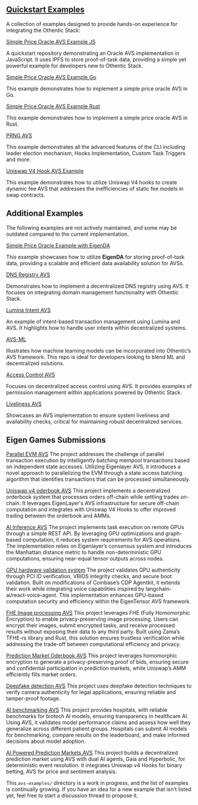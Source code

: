 ## [Quickstart Examples](https://docs.othentic.xyz/main/avs-framework/quick-start)
A collection of examples designed to provide hands-on experience for integrating the Othentic Stack:

[Simple Price Oracle AVS Example JS](https://github.com/Othentic-Labs/simple-price-oracle-avs-example)

A quickstart repository demonstrating an Oracle AVS implementation in JavaScript. It uses IPFS to store proof-of-task data, providing a simple yet powerful example for developers new to Othentic Stack.


[Simple Price Oracle AVS Example Go](https://github.com/Othentic-Labs/avs-examples/tree/main/simple-price-oracle-avs-go-example)

This example demonstrates how to implement a simple price oracle AVS in Go.


[Simple Price Oracle AVS Example Rust](https://github.com/Othentic-Labs/avs-examples/tree/main/simple-price-oracle-avs-rust-example)

This example demonstrates how to implement a simple price oracle AVS in Rust.


[PRNG AVS](https://github.com/Othentic-Labs/PRNG-avs-example)

This example demonstrates all the advanced features of the CLI including leader election mechanism, Hooks Implementation, Custom Task Triggers and more.


[Uniswap V4 Hook AVS Example](https://github.com/Othentic-Labs/avs-examples/tree/main/uniswap-v4-hook-avs-example)

This example demonstrates how to utilize Uniswap V4 hooks to create dynamic fee AVS that addresses the inefficiencies of static fee models in swap contracts.

## Additional Examples
The following examples are not actively maintained, and some may be outdated compared to the current implementation.

[Simple Price Oracle Example with EigenDA](https://github.com/Othentic-Labs/price-oracle-example-eigenda)  

This example showcases how to utilize **EigenDA** for storing proof-of-task data, providing a scalable and efficient data availability solution for AVSs.


[DNS Registry AVS](https://github.com/Othentic-Labs/dnsRegistry-avs/) 

Demonstrates how to implement a decentralized DNS registry using AVS. It focuses on integrating domain management functionality with Othentic Stack.


[Lumina Intent AVS](https://github.com/Othentic-Labs/lumina-intent-avs/)

An example of intent-based transaction management using Lumina and AVS. It highlights how to handle user intents within decentralized systems.


[AVS-ML](https://github.com/Othentic-Labs/avs-ml/)

Illustrates how machine learning models can be incorporated into Othentic’s AVS framework. This repo is ideal for developers looking to blend ML and decentralized solutions.


[Access Control AVS](https://github.com/Othentic-Labs/access-control-avs/)

Focuses on decentralized access control using AVS. It provides examples of permission management within applications powered by Othentic Stack.


[Liveliness AVS](https://github.com/Othentic-Labs/Liveliness-AVS/) 

Showcases an AVS implementation to ensure system liveliness and availability checks, critical for maintaining robust decentralized services.


## Eigen Games Submissions

[Parallel EVM AVS](https://github.com/sanjayamirthraj/eigengames)
The project addresses the challenge of parallel transaction execution by intelligently batching mempool transactions based on independent state accesses. Utilizing Eigenlayer AVS, it introduces a novel approach to parallelizing the EVM through a state access batching algorithm that identifies transactions that can be processed simultaneously.

[Uniswap v4 oderbook AVS](https://github.com/Carnegie-Mellon-Blockchain/SwapBook-EigenGames-2025) 
This project implements a decentralized orderbook system that processes orders off-chain while settling trades on-chain. It leverages EigenLayer's AVS infrastructure for secure off-chain computation and integrates with Uniswap V4 Hooks to offer improved trading between the orderbook and AMMs.

[AI Inference AVS](https://github.com/ToxicPine/eigentensor-submission-eigengames)
The project implements task execution on remote GPUs through a simple REST API. By leveraging GPU optimizations and graph-based computation, it reduces system requirements for AVS operations. The implementation relies on Eigenlayer’s consensus system and introduces the Manhattan distance metric to handle non-deterministic GPU computations, ensuring near-equal tensor outputs across nodes.

[GPU hardware validation system](https://github.com/aabdel0181/Quok-Agent)
The project validates GPU authenticity through PCI ID verification, VBIOS integrity checks, and secure boot validation. Built on modifications of Coinbase’s CDP Agentkit, it extends their work while integrating voice capabilities inspired by langchain-ai/react-voice-agent. This implementation enhances GPU-based computation security and efficiency within the EigenTensor AVS framework.

[FHE Image processing AVS](https://github.com/nschaievitch/eigen-games-25)
This project leverages FHE (Fully Homomorphic Encryption) to enable privacy-preserving image processing. Users can encrypt their images, submit encrypted tasks, and receive processed results without exposing their data to any third party. Built using Zama’s TFHE-rs library and Rust, this solution ensures trustless verification while addressing the trade-off between computational efficiency and privacy. 

[Prediction Market Oderbook AVS](https://github.com/Gnome101/simple-price-oracle-avs-example)
This project leverages homomorphic encryption to generate a privacy-preserving proof of bids, ensuring secure and confidential participation in prediction markets, while Uniswap’s AMM efficiently fills market orders.

[Deepfake detection AVS](https://github.com/shreybirmiwal/unagi)
This project uses deepfake detection techniques to verify camera authenticity for legal applications, ensuring reliable and tamper-proof footage. 

[AI benchmarking AVS](https://github.com/Amitten77/ETHDenver2025)
This project provides hospitals, with reliable benchmarks for biotech AI models, ensuring transparency in healthcare AI. Using AVS, it validates model performance claims and assess how well they generalize across different patient groups. Hospitals can submit AI models for benchmarking, compare results on the leaderboard, and make informed decisions about model adoption.

[AI Powered Prediction Markets AVS](https://github.com/Pravesh-mansharamani/EigenBets)
This project builds a decentralized prediction market using AVS with dual AI agents, Gaia and Hyperbolic, for deterministic event resolution. It integrates Uniswap v4 Hooks for binary betting, AVS for price and sentiment analysis.




This `avs-examples/` directory is a work in progress, and the list of examples is continually growing. If you have an idea for a new example that isn't listed yet, feel free to start a discussion thread to propose it.

